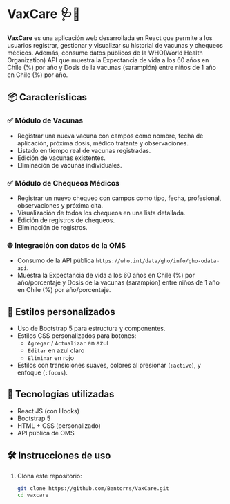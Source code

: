 # VaxCare 🩺💉

**VaxCare** es una aplicación web desarrollada en React que permite a los usuarios registrar, gestionar y visualizar su historial de vacunas y chequeos médicos. Además, consume datos públicos de la WHO(World Health Organization) API que muestra la Expectancia de vida a los 60 años en Chile (%) por año y Dosis de la vacunas (sarampión) entre niños de 1 año en Chile (%) por año.

## 📦 Características

### ✅ Módulo de Vacunas

- Registrar una nueva vacuna con campos como nombre, fecha de aplicación, próxima dosis, médico tratante y observaciones.
- Listado en tiempo real de vacunas registradas.
- Edición de vacunas existentes.
- Eliminación de vacunas individuales.

### ✅ Módulo de Chequeos Médicos

- Registrar un nuevo chequeo con campos como tipo, fecha, profesional, observaciones y próxima cita.
- Visualización de todos los chequeos en una lista detallada.
- Edición de registros de chequeos.
- Eliminación de registros.

### 🌐 Integración con datos de la OMS

- Consumo de la API pública `https://who.int/data/gho/info/gho-odata-api`.
- Muestra la Expectancia de vida a los 60 años en Chile (%) por año/porcentaje y Dosis de la vacunas (sarampión) entre niños de 1 año en Chile (%) por año/porcentaje.

## 🎨 Estilos personalizados

- Uso de Bootstrap 5 para estructura y componentes.
- Estilos CSS personalizados para botones:
  - `Agregar` / `Actualizar` en azul
  - `Editar` en azul claro
  - `Eliminar` en rojo
- Estilos con transiciones suaves, colores al presionar (`:active`), y enfoque (`:focus`).

## 🚀 Tecnologías utilizadas

- React JS (con Hooks)
- Bootstrap 5
- HTML + CSS (personalizado)
- API pública de OMS

## 🛠️ Instrucciones de uso

1. Clona este repositorio:
   ```bash
   git clone https://github.com/Bentorrs/VaxCare.git
   cd vaxcare